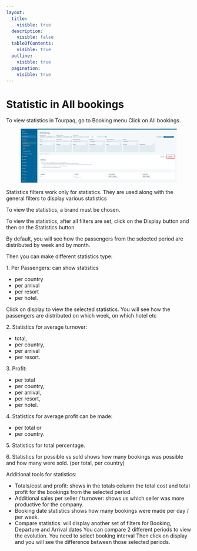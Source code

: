 ```yaml
---
layout:
  title:
    visible: true
  description:
    visible: false
  tableOfContents:
    visible: true
  outline:
    visible: true
  pagination:
    visible: true
---
```


# Statistic in All bookings

To view statistics in Tourpaq, go to Booking menu Click on  All bookings.&#x20;

<figure><img src="../../.gitbook/assets/image (13) (1) (1) (1) (1) (1) (1) (1) (1) (1) (1).png" alt=""><figcaption></figcaption></figure>

Statistics filters work only for statistics. They are used along with the general filters to display various statistics&#x20;

To view the statistics, a brand must be chosen.&#x20;

To view the statistics, after all filters are set, click on the Display button and then on the Statistics button.&#x20;

By default, you will see how the passengers from the selected period are distributed by week and by month.&#x20;

Then you can make different statistics type:&#x20;

1\. Per Passengers: can show statistics&#x20;

* per country&#x20;
* per arrival&#x20;
* per resort
* &#x20;per hotel.&#x20;

Click on display to view the selected statistics. You will see how the passengers are distributed on which week, on which hotel etc&#x20;

2\. Statistics for average turnover:&#x20;

* total,&#x20;
* per country,&#x20;
* per arrival&#x20;
* per resort.&#x20;

3\. Profit:&#x20;

* per total&#x20;
* per country,&#x20;
* per arrival,&#x20;
* per resort,&#x20;
* per hotel.&#x20;

4\. Statistics for average profit can be made:&#x20;

* per total or&#x20;
* per country.&#x20;

5\. Statistics for total percentage.&#x20;

6\. Statistics for possible vs sold shows how many bookings was possible and how many were sold. (per total, per country)&#x20;

Additional tools for statistics:&#x20;

* Totals/cost and profit: shows in the totals column the total cost and total profit for the bookings from the selected period&#x20;
* Additional sales per seller / turnover: shows us which seller was more productive for the company.&#x20;
* Booking date statistics shows how many bookings were made per day / per week.&#x20;
* Compare statistics: will display another set of filters for Booking, Departure and Arrival dates You can compare 2 different periods to view the evolution. You need to select booking interval Then click on display and you will see the difference between those selected periods.
